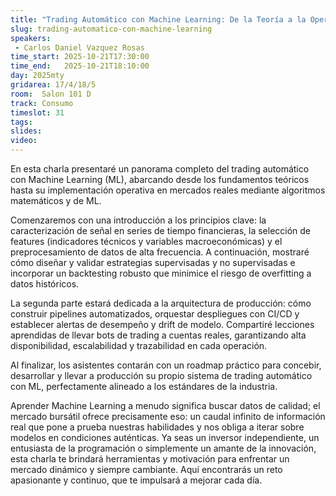 ```yaml
---
title: "Trading Automático con Machine Learning: De la Teoría a la Operativa Rea"
slug: trading-automatico-con-machine-learning
speakers:
 - Carlos Daniel Vazquez Rosas
time_start: 2025-10-21T17:30:00
time_end:   2025-10-21T18:10:00
day: 2025mty
gridarea: 17/4/18/5
room:  Salon 101 D
track: Consumo
timeslot: 31
tags:
slides: 
video: 
---
```


En esta charla presentaré un panorama completo del trading automático con Machine Learning (ML), abarcando desde los fundamentos teóricos hasta su implementación operativa en mercados reales mediante algoritmos matemáticos y de ML.

Comenzaremos con una introducción a los principios clave: la caracterización de señal en series de tiempo financieras, la selección de features (indicadores técnicos y variables macroeconómicas) y el preprocesamiento de datos de alta frecuencia. A continuación, mostraré cómo diseñar y validar estrategias supervisadas y no supervisadas e incorporar un backtesting robusto que minimice el riesgo de overfitting a datos históricos.

La segunda parte estará dedicada a la arquitectura de producción: cómo construir pipelines automatizados, orquestar despliegues con CI/CD y establecer alertas de desempeño y drift de modelo. Compartiré lecciones aprendidas de llevar bots de trading a cuentas reales, garantizando alta disponibilidad, escalabilidad y trazabilidad en cada operación.

Al finalizar, los asistentes contarán con un roadmap práctico para concebir, desarrollar y llevar a producción su propio sistema de trading automático con ML, perfectamente alineado a los estándares de la industria.

Aprender Machine Learning a menudo significa buscar datos de calidad; el mercado bursátil ofrece precisamente eso: un caudal infinito de información real que pone a prueba nuestras habilidades y nos obliga a iterar sobre modelos en condiciones auténticas.
Ya seas un inversor independiente, un entusiasta de la programación o simplemente un amante de la innovación, esta charla te brindará herramientas y motivación para enfrentar un mercado dinámico y siempre cambiante. Aquí encontrarás un reto apasionante y continuo, que te impulsará a mejorar cada día.